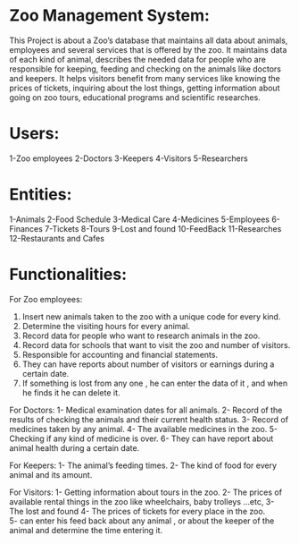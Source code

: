 # Zoo Management System:
This Project is about a Zoo’s database that maintains all data about animals, employees and several services that is offered by the zoo. It maintains data of each kind of animal, describes the needed data for people who are responsible for keeping, feeding and checking on the animals like doctors and keepers. It helps visitors benefit from many services like knowing the prices of tickets, inquiring about the lost things, getting information about going on zoo tours, educational programs and scientific researches.
# Users:
1-Zoo employees
2-Doctors
3-Keepers
4-Visitors
5-Researchers

# Entities:
1-Animals
2-Food Schedule
3-Medical Care
4-Medicines
5-Employees
6-Finances
7-Tickets
8-Tours
9-Lost and found
10-FeedBack
11-Researches
12-Restaurants and Cafes

# Functionalities:
For Zoo employees:
1.	Insert new animals taken to the zoo with a unique code for every kind.
2.	Determine the visiting hours for every animal.
3.	Record data for people who want to research animals in the zoo.
4.	Record data for schools that want to visit the zoo and number of visitors.
5.	Responsible for accounting and financial statements.
6.	They can have reports about number of visitors or earnings during a certain date.
7.	If something is lost from any one , he can enter the data of it , and when he finds it he can delete it.


For Doctors:
1-	Medical examination dates for all animals.
2-	Record of the results of checking the animals and their current health status.
3-	Record of medicines taken by any animal.
4-	The available medicines in the zoo.
5-	Checking if any kind of medicine is over.
6-	They can have report about animal health during a certain date.

   For Keepers:
1-	The animal’s feeding times.
2-	The kind of food for every animal and its amount.


 For Visitors:
1-	Getting information about tours in the zoo.
2-	The prices of available rental things in the zoo like wheelchairs, baby trolleys …etc,
3-	The lost and found
4-	The prices of tickets for every place in the zoo.  
5-	can enter his feed back about any animal , or about the keeper of the animal and determine the time entering it.

